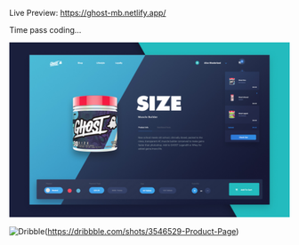 Live Preview:  https://ghost-mb.netlify.app/

Time pass coding...

![Designed by Nick Franchi](https://raw.githubusercontent.com/spydermyaan/ghost/main/images/ghost.webp)

![Dribble](http://i.imgur.com/fep1WsG.png)(https://dribbble.com/shots/3546529-Product-Page)
